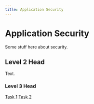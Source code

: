 ```yaml
---
title: Application Security
---
```


# Application Security

Some stuff here about security.

## Level 2 Head

Text.

### Level 3 Head

[Task 1](tasks/task1.html)
[Task 2](tasks/task2.html)

